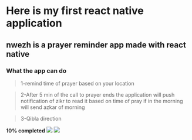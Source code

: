 # Here is my first react native application
## nwezh is a prayer reminder app made with react native
### What the app can do

> 1-remind time of prayer based on your location

> 2-After 5 min of the call to prayer ends the application will push notification of zikr to read it based on time of pray if in the morning will send azkar of morning

> 3-Qibla direction

**10% completed**
![](https://github.com/ahmadsoran/react-native-Nwezh-App/blob/master/assets/nwezh1.png) ![](https://github.com/ahmadsoran/react-native-Nwezh-App/blob/master/assets/nwezh2.png)
 
